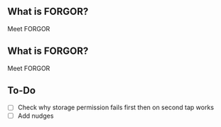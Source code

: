 ## What is FORGOR?
Meet FORGOR

## What is FORGOR?
Meet FORGOR

## To-Do
- [ ] Check why storage permission fails first then on second tap works
- [ ] Add nudges